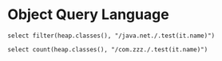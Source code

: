 # Object Query Language

```
select filter(heap.classes(), "/java.net./.test(it.name)")
```

```
select count(heap.classes(), "/com.zzz./.test(it.name)")
```

